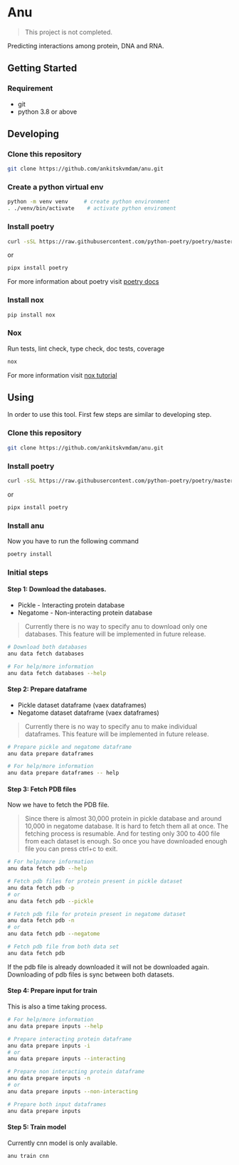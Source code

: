 # Anu

> This project is not completed.

Predicting interactions among protein, DNA and RNA.

## Getting Started

### Requirement
* git
* python 3.8 or above

## Developing

### Clone this repository

```bash
git clone https://github.com/ankitskvmdam/anu.git
```

### Create a python virtual env

```bash
python -m venv venv     # create python environment
. ./venv/bin/activate    # activate python enviroment
```

### Install poetry

```bash
curl -sSL https://raw.githubusercontent.com/python-poetry/poetry/master/get-poetry.py | python
```
or

```bash
pipx install poetry
```

For more information about poetry visit [poetry docs](https://python-poetry.org/docs/)

### Install nox

```bash
pip install nox
```
### Nox

Run tests, lint check, type check, doc tests, coverage
```bash
nox
```

For more information visit [nox tutorial](https://nox.thea.codes/en/stable/tutorial.html)

## Using
In order to use this tool. First few steps are similar to developing step.

### Clone this repository

```bash
git clone https://github.com/ankitskvmdam/anu.git
```


### Install poetry

```bash
curl -sSL https://raw.githubusercontent.com/python-poetry/poetry/master/get-poetry.py | python
```
or

```bash
pipx install poetry
```

### Install anu
Now you have to run the following command
```bash
poetry install
```


### Initial steps

#### Step 1: Download the databases.
* Pickle - Interacting protein database
* Negatome - Non-interacting protein database
> Currently there is no way to specify anu to download only one databases. This feature will be implemented in future release.
```bash
# Download both databases
anu data fetch databases

# For help/more information
anu data fetch databases --help
```

#### Step 2: Prepare dataframe
* Pickle dataset dataframe (vaex dataframes)
* Negatome dataset dataframe (vaex dataframes)
> Currently there is no way to specify anu to make individual dataframes. This feature will be implemented in future release.
```bash
# Prepare pickle and negatome dataframe
anu data prepare dataframes

# For help/more information
anu data prepare dataframes -- help
```

#### Step 3: Fetch PDB files
Now we have to fetch the PDB file.
> Since there is almost 30,000 protein in pickle database and around 10,000 in negatome database. It is hard to fetch them all at once. The fetching process is resumable. And for testing only 300 to 400 file from each dataset is enough. So once you have downloaded enough file you can press ctrl+c to exit.

```bash
# For help/more information
anu data fetch pdb --help

# Fetch pdb files for protein present in pickle dataset
anu data fetch pdb -p
# or
anu data fetch pdb --pickle

# Fetch pdb file for protein present in negatome dataset
anu data fetch pdb -n
# or
anu data fetch pdb --negatome

# Fetch pdb file from both data set
anu data fetch pdb
```

If the pdb file is already downloaded it will not be downloaded again. Downloading of pdb files is sync between both datasets.

#### Step 4: Prepare input for train
This is also a time taking process.

```bash
# For help/more information
anu data prepare inputs --help

# Prepare interacting protein dataframe
anu data prepare inputs -i
# or
anu data prepare inputs --interacting

# Prepare non interacting protein dataframe
anu data prepare inputs -n
# or
anu data prepare inputs --non-interacting

# Prepare both input dataframes
anu data prepare inputs
```

#### Step 5: Train model
Currently cnn model is only available.

```bash
anu train cnn
```
